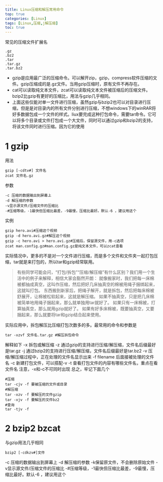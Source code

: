 ```yaml
---
title: Linux压缩和解压常用命令
top: true
categories: [Linux]
tags: [Linux,压缩,j解压缩]
toc: true
---
```

常见的压缩文件扩展名
```
.gz
.bz2
.tar
.tar.gz
.tar.bz2
```
- gzip是应用最广泛的压缩命令。可以解开zip，gzip，compress软件压缩的文件。gzip压缩成的是.gz文件。当用gzip压缩时，原有文件不再存在。
- cat可以读取纯文本文件，zcat可以读取纯文本文件被压缩后的压缩文件。
bzip2比gzip有更好的压缩比，用法与gzip几乎相同。
- 上面这些仅能对单一文件进行压缩，虽然gzip与bzip2也可以对目录进行压缩，但是是对目录内的所有文件分别进行压缩，不想windows下的winRAR将好多数据包成一个文件的样式。liux要完成这种打包命令，需要tar命令。它可以将多个目录或文件打包成一个大文件，同时可以通过gzip和bzip2的支持，将该文件同时进行压缩。因为它的使用

# 1 gzip
用法
```
gzip [-cdtv#] 文件名
zcat 文件名.gz
```
参数
```
-c 压缩的数据输出到屏幕上
-d 解压缩的参数
-v显示源文件/压缩文件的压缩比
-#压缩等级，-1最快但压缩比最差，-9最慢，压缩比最好。默认-6 ，建议用这个
```
实例
```
gzip hero.avi#压缩这个视频
gzip -d hero.avi.gz#解压这个视频
gzip -c hero.avi > hero.avi.gz#压缩后，保留源文件，用-c选项
zcat man.config.gz#man.config.gz是纯文本文件，可以zcat查看
```
实际情况中，更多的不是对一个文件进行压缩，而是多个文件和文件夹一起打包压缩，tar就是来打包的，所以tar和gzip经常联用。

>有些同学可能会问，“打包/拆包”“压缩/解压缩”有什么区别？我们用一个生活中的例子来解释，相信大家会豁然开朗：
就像搬家时，我们把每一床棉被都抽成真空，这叫作压缩，然后把好几床抽真空的棉被用绳子捆绑起来，这就叫打包。
东西搬到新家后，把绳子解开，就是拆包，然后把每床棉被舒展开，让棉被松软起来，这就是解压缩。
如果不抽真空，只是把几床棉被简单地用绳子捆起来，那么就单独用tar就好了。
如果只有一床棉被，打算抽真空，那么就用gzip就好了。
如果有好多床棉被，既要抽真空，又要捆起来，那么就要将tar和gzip结合起来使用。

实际应用中，拆包解压比压缩打包次数多的多。最常用的命令和参数是
```
tar -xzvf 文件名.tar.gz #解压拆包命令
```
解释如下
-x 拆包或解压缩
-z 通过gzip的支持进行压缩/解压缩，文件名后缀最好是tar.gz
-j 通过bzip2的支持进行压缩/解压缩，文件名后缀最好是tar.bz2
-v 压缩/解压缩过程中，正在处理的文件名显示出来
-f filename 后面接被处理的文件名
-c 新建打包文件，可以搭配-v
-t 查看打包文件的内容有哪些文件名，重点在看文件名
注意，-x和-c不可同时出现
总之，牢记下面几个
```
#压缩
tar -cjv -f 要被压缩的文件或目录
#解压缩
tar -xzv -f 要解压的文件gzip
tar -xjv -f 要解压的文件bz2
#查询
tar -tjv -f 
```
# 2 bzip2 bzcat
与gzip用法几乎相同
```
bzip2 [-cdkzv#]文件
```
-c 压缩的数据输出到屏幕上
-d 解压缩的参数
-k保留原文件，不会删除原始文件
-v显示源文件/压缩文件的压缩比
-#压缩等级，-1最快但压缩比最差，-9最慢，压缩比最好。默认-6 ，建议用这个